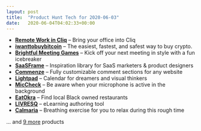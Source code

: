 ```yaml
---
layout: post
title:  "Product Hunt Tech for 2020-06-03"
date:   2020-06-04T04:02:33+00:00
---
```


* **[Remote Work in Cliq](https://www.producthunt.com/posts/remote-work-in-cliq?utm_campaign=producthunt-api&utm_medium=api-v2&utm_source=Application%3A+Daily+Digest+RSS+v2+%28ID%3A+29748%29)** – Bring your office into Cliq
* **[iwanttobuybitcoin](https://www.producthunt.com/posts/iwanttobuybitcoin?utm_campaign=producthunt-api&utm_medium=api-v2&utm_source=Application%3A+Daily+Digest+RSS+v2+%28ID%3A+29748%29)** – The easiest, fastest, and safest way to buy crypto.
* **[Brightful Meeting Games](https://www.producthunt.com/posts/brightful-meeting-games?utm_campaign=producthunt-api&utm_medium=api-v2&utm_source=Application%3A+Daily+Digest+RSS+v2+%28ID%3A+29748%29)** – Kick off your next meeting in style with a fun icebreaker
* **[SaaSFrame](https://www.producthunt.com/posts/saasframe?utm_campaign=producthunt-api&utm_medium=api-v2&utm_source=Application%3A+Daily+Digest+RSS+v2+%28ID%3A+29748%29)** – Inspiration library for SaaS marketers & product designers
* **[Commenze](https://www.producthunt.com/posts/commenze?utm_campaign=producthunt-api&utm_medium=api-v2&utm_source=Application%3A+Daily+Digest+RSS+v2+%28ID%3A+29748%29)** – Fully customizable comment sections for any website
* **[Lightpad](https://www.producthunt.com/posts/lightpad?utm_campaign=producthunt-api&utm_medium=api-v2&utm_source=Application%3A+Daily+Digest+RSS+v2+%28ID%3A+29748%29)** – Calendar for dreamers and visual thinkers
* **[MicCheck](https://www.producthunt.com/posts/miccheck?utm_campaign=producthunt-api&utm_medium=api-v2&utm_source=Application%3A+Daily+Digest+RSS+v2+%28ID%3A+29748%29)** – Be aware when your microphone is active in the background
* **[EatOkra](https://www.producthunt.com/posts/eatokra?utm_campaign=producthunt-api&utm_medium=api-v2&utm_source=Application%3A+Daily+Digest+RSS+v2+%28ID%3A+29748%29)** – Find local Black owned restaurants
* **[LIVRESQ](https://www.producthunt.com/posts/livresq?utm_campaign=producthunt-api&utm_medium=api-v2&utm_source=Application%3A+Daily+Digest+RSS+v2+%28ID%3A+29748%29)** – eLearning authoring tool
* **[Calmaria](https://www.producthunt.com/posts/calmaria?utm_campaign=producthunt-api&utm_medium=api-v2&utm_source=Application%3A+Daily+Digest+RSS+v2+%28ID%3A+29748%29)** – Breathing exercise for you to relax during this rough time

… and [9 more](https://www.producthunt.com/tech) products